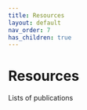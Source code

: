 ```yaml
---
title: Resources
layout: default
nav_order: 7
has_children: true
---
```


# Resources

Lists of publications
